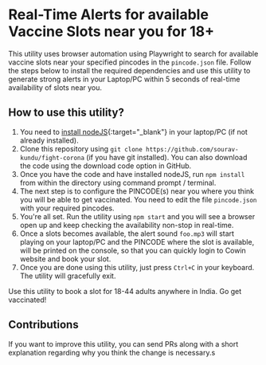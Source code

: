 # Real-Time Alerts for available Vaccine Slots near you for 18+

This utility uses browser automation using Playwright to search for available vaccine slots near your specified pincodes in the `pincode.json` file. Follow the steps below to install the required dependencies and use this utility to generate strong alerts in your Laptop/PC within 5 seconds of real-time availability of slots near you.

## How to use this utility?

1. You need to [install nodeJS](https://nodejs.org/en/download/){:target="_blank"} in your laptop/PC (if not already installed).
2. Clone this repository using `git clone https://github.com/sourav-kundu/fight-corona` (if you have git installed). You can also download the code using the download code option in GitHub.
3. Once you have the code and have installed nodeJS, run `npm install` from within the directory using command prompt / terminal.
4. The next step is to configure the PINCODE(s) near you where you think you will be able to get vaccinated. You need to edit the file `pincode.json` with your required pincodes.
5. You're all set. Run the utility using `npm start` and you will see a browser open up and keep checking the availability non-stop in real-time. 
6. Once a slots becomes available, the alert sound `foo.mp3` will start playing on your laptop/PC and the PINCODE where the slot is available, will be printed on the console, so that you can quickly login to Cowin website and book your slot.
7. Once you are done using this utility, just press `Ctrl+C` in your keyboard. The utility will gracefully exit.

Use this utility to book a slot for 18-44 adults anywhere in India. Go get vaccinated!

## Contributions

If you want to improve this utility, you can send PRs along with a short explanation regarding why you think the change is necessary.s

